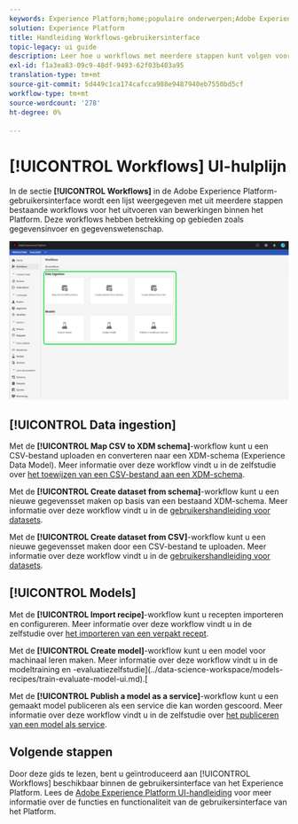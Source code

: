 ```yaml
---
keywords: Experience Platform;home;populaire onderwerpen;Adobe Experience Platform;gebruikershandleiding;ui-handleiding;workflows ui-handleiding;workflows;workflows-gebruikershandleiding;
solution: Experience Platform
title: Handleiding Workflows-gebruikersinterface
topic-legacy: ui guide
description: Leer hoe u workflows met meerdere stappen kunt volgen voor het uitvoeren van veelvoorkomende bewerkingen in de Adobe Experience Platform-gebruikersinterface.
exl-id: f1a3ea83-09c9-48df-9493-62f03b403a95
translation-type: tm+mt
source-git-commit: 5d449c1ca174cafcca988e9487940eb7550bd5cf
workflow-type: tm+mt
source-wordcount: '278'
ht-degree: 0%

---
```


# [!UICONTROL Workflows] UI-hulplijn

In de sectie **[!UICONTROL Workflows]** in de Adobe Experience Platform-gebruikersinterface wordt een lijst weergegeven met uit meerdere stappen bestaande workflows voor het uitvoeren van bewerkingen binnen het Platform. Deze workflows hebben betrekking op gebieden zoals gegevensinvoer en gegevenswetenschap.

![workflows](./images/workflows/workflows.png)

## [!UICONTROL Data ingestion]

Met de **[!UICONTROL Map CSV to XDM schema]**-workflow kunt u een CSV-bestand uploaden en converteren naar een XDM-schema (Experience Data Model). Meer informatie over deze workflow vindt u in de zelfstudie over [het toewijzen van een CSV-bestand aan een XDM-schema](../ingestion/tutorials/map-a-csv-file.md).

Met de **[!UICONTROL Create dataset from schema]**-workflow kunt u een nieuwe gegevensset maken op basis van een bestaand XDM-schema. Meer informatie over deze workflow vindt u in de [gebruikershandleiding voor datasets](../catalog/datasets/user-guide.md#schema).

Met de **[!UICONTROL Create dataset from CSV]**-workflow kunt u een nieuwe gegevensset maken door een CSV-bestand te uploaden. Meer informatie over deze workflow vindt u in de [gebruikershandleiding voor datasets](../catalog/datasets/user-guide.md#csv).

## [!UICONTROL Models]

Met de **[!UICONTROL Import recipe]**-workflow kunt u recepten importeren en configureren. Meer informatie over deze workflow vindt u in de zelfstudie over [het importeren van een verpakt recept](../data-science-workspace/models-recipes/import-packaged-recipe-ui.md).

Met de **[!UICONTROL Create model]**-workflow kunt u een model voor machinaal leren maken. Meer informatie over deze workflow vindt u in de modeltraining en -evaluatiezelfstudie](../data-science-workspace/models-recipes/train-evaluate-model-ui.md).[

Met de **[!UICONTROL Publish a model as a service]**-workflow kunt u een gemaakt model publiceren als een service die kan worden gescoord. Meer informatie over deze workflow vindt u in de zelfstudie over [het publiceren van een model als service](../data-science-workspace/models-recipes/publish-model-service-ui.md).

## Volgende stappen

Door deze gids te lezen, bent u geïntroduceerd aan [!UICONTROL Workflows] beschikbaar binnen de gebruikersinterface van het Experience Platform. Lees de [Adobe Experience Platform UI-handleiding](ui-guide.md) voor meer informatie over de functies en functionaliteit van de gebruikersinterface van het Platform.
